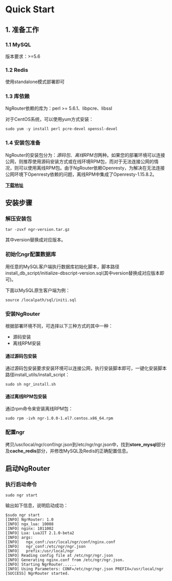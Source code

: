 # Quick Start

## 1. 准备工作

### 1.1 MySQL

版本要求：>=5.6

### 1.2 Redis

使用standalone模式部署即可

### 1.3 库依赖

NgRouter依赖的库为：perl >= 5.6.1、libpcre、libssl

对于CentOS系统，可以使用yum方式安装：

```shell
sudo yum -y install perl pcre-devel openssl-devel
```

### 1.4 安装包准备

NgRouter的安装包分为：*源码包*、*离线RPM包*两种。如果您的部署环境可以连接公网，则推荐使用源码安装方式或在线环境RPM包，而对于无法连接公网的情况，则可以使用离线RPM包。由于NgRouter依赖Openresty，为解决在无法连接公网环境下Openresty依赖的问题，离线RPM中集成了Openresty-1.15.8.2。

[**下载地址**](https://github.com/gogo-easy/ngr/releases)

## 安装步骤

### 解压安装包

```
tar -zvxf ngr-version.tar.gz 

```

其中version替换成对应版本。

### 初始化ngr配置数据库

用任意的MySQL客户端执行数据库初始化脚本，脚本路径install_db_script/initialize-dbscript-version.sql(其中version替换成对应版本即可)。

下面以MySQL原生客户端为例：

```mysql
source /localpath/sql/initi.sql
```

### 安装NgRouter

根据部署环境不同，可选择以下三种方式的其中一种：

- 源码安装
- 离线RPM安装

#### 通过源码包安装

通过源码包安装要求安装环境可以连接公网，执行安装脚本即可，一键化安装脚本路径install_utils/install_script：

```shell
sudo sh ngr_install.sh
```

#### 通过离线RPM包安装

通过rpm命令来安装离线RPM包：

```shell
sudo rpm -ivh ngr-1.0.0-1.el7.centos.x86_64.rpm
```

### 配置ngr

拷贝/usr/local/ngr/conf/ngr.json到/etc/ngr/ngr.json中，找到**store_mysql**部分及**cache_redis**部分，并修改MySQL及Redis的正确配置信息。

## 启动NgRouter

### 执行启动命令

```shell
sudo ngr start
```

输出如下信息，说明启动成功：

```shell
$sudo ngr start
[INFO] NgrRouter: 1.0
[INFO] ngx_lua: 10008
[INFO] nginx: 1011002
[INFO] Lua: LuaJIT 2.1.0-beta2
[INFO] args:
[INFO] 	 ngx_conf:/usr/local/ngr/conf/nginx.conf
[INFO] 	 ngr_conf:/etc/ngr/ngr.json
[INFO] 	 prefix:/usr/local/ngr
[INFO] Reading config file at /etc/ngr/ngr.json
[INFO] Generating nginx.conf from /etc/ngr/ngr.json.
[INFO] Starting NgrRouter......
[INFO] Using Parameters: CONF=/etc/ngr/ngr.json PREFIX=/usr/local/ngr
[SUCCESS] NgrRouter started.
```
